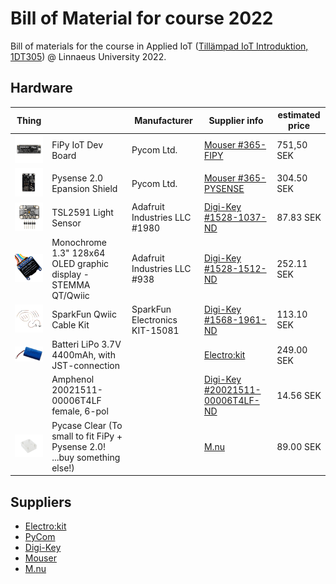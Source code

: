 # Bill of Material for course 2022

Bill of materials for the course in Applied IoT ([Tillämpad IoT Introduktion, 1DT305](https://lnu.se/kurs/tillampad-internet-of-things-introduktion/distans-sommar/)) @ Linnaeus University 2022.

## Hardware
| Thing |  | Manufacturer | Supplier info | estimated price |
| --- | --- | --- | --- | --- |
| <img src="assets/fipyTop.png" width="125" /> | FiPy IoT Dev Board | Pycom Ltd. | [Mouser #365-FIPY](https://www.mouser.se/ProductDetail/Pycom/FiPy?qs=EU6FO9ffTwdV%252B6dSsRNFvw%3D%3D) | 751,50 SEK |
| <img src="assets/pysense_2_0.png" width="125" />  | Pysense 2.0 Epansion Shield | Pycom Ltd. | [Mouser #365-PYSENSE](https://www.mouser.se/ProductDetail/Pycom/Pysense?qs=EU6FO9ffTweZdgO1RoTWIg%3D%3D) | 304.50 SEK |
| <img src="assets/MFG_1980.jpg" width="125" />  | TSL2591 Light Sensor | Adafruit Industries LLC #1980 | [Digi-Key #1528-1037-ND](https://www.digikey.se/sv/products/detail/adafruit-industries-llc/1980/4990786?s=N4IgTCBcDaIIwFYwA4C0cAMBmA7KgcgCIgC6AvkA) | 87.83 SEK |
| <img src="assets/MFG_938.jpg" width="125" /> | Monochrome 1.3" 128x64 OLED graphic display - STEMMA QT/Qwiic | Adafruit Industries LLC #938 | [Digi-Key #1528-1512-ND](https://www.digikey.se/sv/products/detail/adafruit-industries-llc/938/5774238?s=N4IgTCBcDaIIwFYwA4C0i5lQOQCIgF0BfIA) | 252.11 SEK |
| <img src="assets/KIT-15081.jpg" width="125" /> | SparkFun Qwiic Cable Kit | SparkFun Electronics KIT-15081 | [Digi-Key #1568-1961-ND](https://www.digikey.se/sv/products/detail/sparkfun-electronics/KIT-15081/9770723?s=N4IgTCBcDaIIwFYBsAOAtHAnEuaByAIiALoC%2BQA)| 113.10 SEK |
| <img src="assets/lipo_bat.jpg" width="125" /> | Batteri LiPo 3.7V 4400mAh, with JST-connection |  | [Electro:kit](https://www.electrokit.com/produkt/batteri-lipo-3-7v-4400mah/)| 249.00 SEK |
|  | Amphenol 20021511-00006T4LF female, 6-pol |  | [Digi-Key #20021511-00006T4LF-ND](https://www.digikey.se/sv/products/detail/amphenol-cs-fci/20021511-00006T4LF/4244981?s=N4IgTCBcDaIIIFsAOALApgOwPYBsAEAYgMICSeYADBWAIwCsNNAtFVQGwAqALADIEgBdAL5A)| 14.56 SEK |
| <img src="assets/pycom_pycase_clear.png" width="125" /> | Pycase Clear (To small to fit FiPy + Pysense 2.0! ...buy something else!) |  | [M.nu](https://www.m.nu/pycom/pycase-clear)| 89.00 SEK |




## Suppliers
* [Electro:kit](https://www.electrokit.com/)
* [PyCom](https://pycom.io)
* [Digi-Key](https://www.digikey.se)
* [Mouser](https://www.mouser.se)
* [M.nu](https://www.m.nu)
